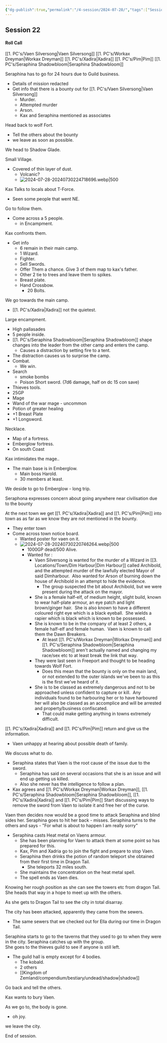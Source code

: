 ```yaml
---
{"dg-publish":true,"permalink":"/4-session/2024-07-28/","tags":["Session_Note"]}
---
```




## Session 22

#### Roll Call

[[1. PC's/Vaen Silversong\|Vaen Silversong]]
[[1. PC's/Workax Dreyman\|Workax Dreyman]]
[[1. PC's/Xadira\|Xadira]]
[[1. PC's/Pim\|Pim]]
[[1. PC's/Seraphina Shadowbloom\|Seraphina Shadowbloom]]

Seraphina has to go for 24 hours due to Guild business.
- Details of mission redacted
- Get info that there is a bounty out for [[1. PC's/Vaen Silversong\|Vaen Silversong]]
	- Murder.
	- Attempted murder
	- Arson.
	- Kax and Seraphina mentioned as associates

Head back to wolf Fort.
- Tell the others about the bounty
- we leave as soon as possible.

We head to Shadow Glade.

Small Village.
- Covered of thin layer of dust.
	- Volcanic?
	- ![2024-07-28-20240730224718696.webp|500](/img/user/z_Attachments/2024-07-28-20240730224718696.webp)

Kax Talks to locals about T-Force.
- Seen some people that went NE.

Go to follow them.
- Come across a 5 people.
	- in Encampment.

Kax confronts them.
- Get info 
	- 6 remain in their main camp.
	- 1 Wizard.
	- Fighter.
	- Sell Swords.
	- Offer Them a chance.  Give 3 of them map to kax's father.
	- Other 2 tie to trees and leave them to spikes.
	- Breast plate.
	- Hand Crossbow.
		- 20 Bolts.

We go towards the main camp.
- [[1. PC's/Xadira\|Xadira]] not the quietest.

Large encampment.
- High pallasades
- 5 people inside.
- [[1. PC's/Seraphina Shadowbloom\|Seraphina Shadowbloom]] shape changes into the leader from the other camp and enters the camp.
	- Causes a distraction by setting fire to a tent.
- The distraction causes us to surprise the camp.
- Combat.
	- We win.
- Search 
	- smoke bombs
	- Poison Short sword. (7d6 damage, half on dc 15 con save)
- Thieves tools.
 - 25GP
 - Mage
 - Wand of the war mage - uncommon
 - Potion of greater healing
 - +1 Breast Plate
 - +1 Longsword.
 
Necklace.
 - Map of a fortress.
 - Emberglow fortress.
 - On south Coast

Kax intimidates the mage..
- The main base is in Emberglow.
	- Main boss Harold.
	- 30 members at least.

We deside to go to Emberglow - long trip.

Seraphona expresses concern about going anywhere near civilisation due to the bounty

At the next town we get [[1. PC's/Xadira\|Xadira]] and [[1. PC's/Pim\|Pim]] into town as as far as we know they are not mentioned in the bounty.
- They enter town
- Come across town notice board.
	- Wanted poster for vaen on it.
	- ![2024-07-28-20240730220746264.webp|500](/img/user/z_Attachments/2024-07-28-20240730220746264.webp)
		- 1000GP dead/500 Alive.
		- Wanted for :
			- Vaen Silversong is wanted for the murder of a Wizard in [[3. Locations/Town/Dim Harbour\|Dim Harbour]] called Archibold, and the attempted murder of the lawfully elected Mayor of said Dimharbour.  Also wanted for Arson of burning down the house of Archibold in an attempt to hide the evidence.
				- The group suspected the bit about Archibold, but we were present during the attack on the mayor.
			- She is a female half-elf, of medium height, slight build, known to wear half-plate armour, an eye patch and light brown/ginger hair.  She is also known to have a different coloured right eye which is a black eyeball.  She wields a rapier which is black which is known to be possessed.
			- She is known to be in the company of at least 2 others, a female half-elf and female human.  Vaen is known to call them the Dawn Breakers.
				- At least [[1. PC's/Workax Dreyman\|Workax Dreyman]] and [[1. PC's/Seraphina Shadowbloom\|Seraphina Shadowbloom]] aren't actually named and changing my race/sex etc to at least break the link that way.
			- They were last seen in Freeport and thought to be heading towards Wolf Fort.
				- Does this mean that the bounty is only on the main land, or not extended to the outer islands we've been to as this is the first we've heard of it.
			- She is to be classed as extremely dangerous and not to be approached unless confident to capture or kill.  Any individuals found to be harbouring her or to have harboured her will also be classed as an accomplice and will be arrested and property/business confiscated.
				- That could make getting anything in towns extremely difficult.

[[1. PC's/Xadira\|Xadira]] and [[1. PC's/Pim\|Pim]] return and give us the information.
- Vaen unhappy at hearing about possible death of family.

We discuss what to do.
- Seraphina states that Vaen is the root cause of the issue due to the sword.
	- Seraphina has said on several occasions that she is an issue and will end up getting us killed.
	- Also she never has the intelligence to follow a plan.
- Kax agrees and [[1. PC's/Workax Dreyman\|Workax Dreyman]], [[1. PC's/Seraphina Shadowbloom\|Seraphina Shadowbloom]], [[1. PC's/Xadira\|Xadira]] and [[1. PC's/Pim\|Pim]] Start discussing ways to remove the sword from Vaen to isolate it and free her of the curse.

Vaen then decides now would be a good time to attack Seraphina and blind sides her.
 Seraphina goes to hit her back - misses.
 Seraphina turns to the others and says - "For what is about to happen I am really sorry"
- Seraphina casts Heat metal on Vaens armour.
	- She has been planning for Vaen to attack them at some point so has prepared for this.
	- Kax, Pim and Xadria go to join the fight and prepare to stop Vaen.
	- Seraphina then drinks the potion of random teleport she obtained from their first time in Dragon Tail.
		- She teleports 32 miles south.
	- She maintains the concentration on the heat metal spell.
	- The spell ends as Vaen dies.

Knowing her rough position as she can see the towers etc from dragon Tail.  She heads that way in a hope to meet up with the others.

As she gets to Dragon Tail to see the city in total disarray.

The city has been attacked, apparently they came from the sewers.
- The same sewers that we checked out for Ella during our time in Dragon Tail.

Seraphina starts to go to the taverns that they used to go to when they were in the city.
Seraphina catches up with the group.  
She goes to the thieves guild to see if anyone is still left.
- The guild hall is empty except for 4 bodies.
	- The kobald.
	- 2 others
	- [[Kingdom of Zemland/compendium/bestiary/undead/shadow\|shadow]]

Go back and tell the others.

Kax wants to bury Vaen.

As we go to, the body is gone.
- oh joy.

we leave the city.

End of session.